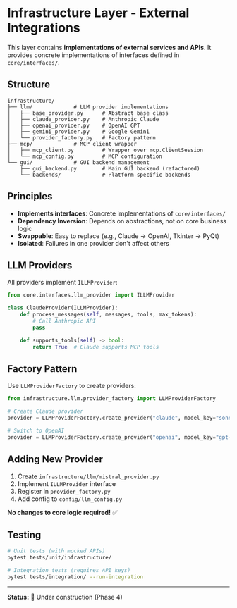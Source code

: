 # Infrastructure Layer - External Integrations

This layer contains **implementations of external services and APIs**. It provides concrete implementations of interfaces defined in `core/interfaces/`.

## Structure

```
infrastructure/
├── llm/             # LLM provider implementations
│   ├── base_provider.py      # Abstract base class
│   ├── claude_provider.py    # Anthropic Claude
│   ├── openai_provider.py    # OpenAI GPT
│   ├── gemini_provider.py    # Google Gemini
│   └── provider_factory.py   # Factory pattern
├── mcp/             # MCP client wrapper
│   ├── mcp_client.py         # Wrapper over mcp.ClientSession
│   └── mcp_config.py         # MCP configuration
└── gui/             # GUI backend management
    ├── gui_backend.py        # Main GUI backend (refactored)
    └── backends/             # Platform-specific backends
```

## Principles

- **Implements interfaces**: Concrete implementations of `core/interfaces/`
- **Dependency Inversion**: Depends on abstractions, not on core business logic
- **Swappable**: Easy to replace (e.g., Claude → OpenAI, Tkinter → PyQt)
- **Isolated**: Failures in one provider don't affect others

## LLM Providers

All providers implement `ILLMProvider`:

```python
from core.interfaces.llm_provider import ILLMProvider

class ClaudeProvider(ILLMProvider):
    def process_messages(self, messages, tools, max_tokens):
        # Call Anthropic API
        pass

    def supports_tools(self) -> bool:
        return True  # Claude supports MCP tools
```

## Factory Pattern

Use `LLMProviderFactory` to create providers:

```python
from infrastructure.llm.provider_factory import LLMProviderFactory

# Create Claude provider
provider = LLMProviderFactory.create_provider("claude", model_key="sonnet-3.7")

# Switch to OpenAI
provider = LLMProviderFactory.create_provider("openai", model_key="gpt-4o")
```

## Adding New Provider

1. Create `infrastructure/llm/mistral_provider.py`
2. Implement `ILLMProvider` interface
3. Register in `provider_factory.py`
4. Add config to `config/llm_config.py`

**No changes to core logic required!** ✅

## Testing

```bash
# Unit tests (with mocked APIs)
pytest tests/unit/infrastructure/

# Integration tests (requires API keys)
pytest tests/integration/ --run-integration
```

---

**Status:** 🚧 Under construction (Phase 4)
